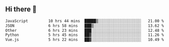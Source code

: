## Hi there 👋

<!--START_SECTION:waka-->

```txt
JavaScript         10 hrs 44 mins  █████▒░░░░░░░░░░░░░░░░░░░   21.00 %
JSON               6 hrs 58 mins   ███▒░░░░░░░░░░░░░░░░░░░░░   13.62 %
Other              6 hrs 23 mins   ███░░░░░░░░░░░░░░░░░░░░░░   12.48 %
Python             5 hrs 45 mins   ██▓░░░░░░░░░░░░░░░░░░░░░░   11.26 %
Vue.js             5 hrs 22 mins   ██▓░░░░░░░░░░░░░░░░░░░░░░   10.49 %
```

<!--END_SECTION:waka-->
